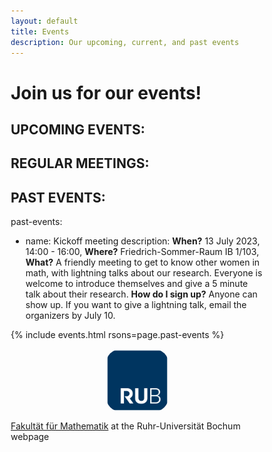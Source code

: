 ```yaml
---
layout: default
title: Events
description: Our upcoming, current, and past events
---
```


<head>
  <meta name="viewport" content="width=device-width, initial-scale=1">
  <style>
  * {
    box-sizing: border-box;
  }
.rub_logo {
    width: 25%;
    border-radius: 25px;
    margin-left: auto;
    margin-right: auto;
    display: block;
} 
  </style>
  </head>

<h1>Join us for our events!</h1>

## UPCOMING EVENTS:

## REGULAR MEETINGS:

## PAST EVENTS:
past-events:
- name: Kickoff meeting
  description: **When?** 13 July 2023, 14:00 - 16:00, **Where?** Friedrich-Sommer-Raum IB 1/103, **What?** A friendly meeting to get to know other women in math, with lightning talks about our research. 
Everyone is welcome to introduce themselves and give a 5 minute talk about their research.
**How do I sign up?** Anyone can show up. If you want to give a lightning talk, email the organizers by July 10.

{% include events.html rsons=page.past-events %}

<img src="rub.svg" class="rub_logo">

[Fakultät für Mathematik](https://math.ruhr-uni-bochum.de/) at the Ruhr-Universität Bochum webpage
